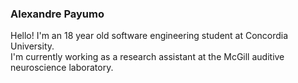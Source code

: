 ### Alexandre Payumo
Hello! I'm an 18 year old software engineering student at Concordia University.<br>
I'm currently working as a research assistant at the McGill auditive neuroscience laboratory.
